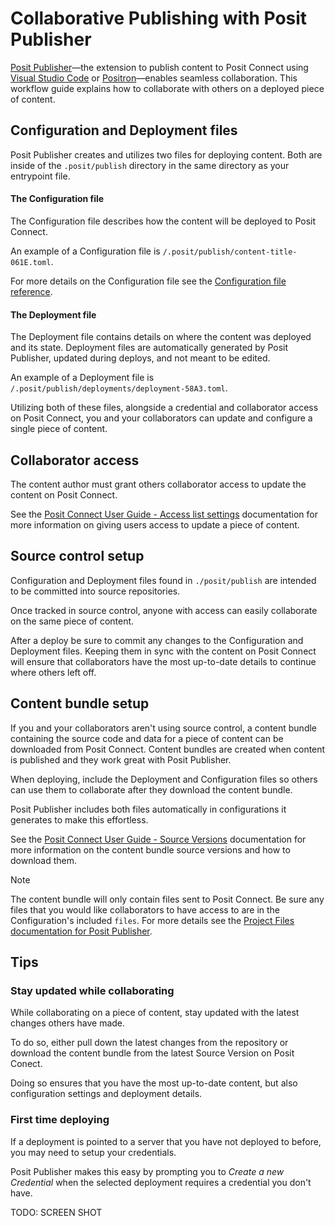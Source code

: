 # Collaborative Publishing with Posit Publisher

[Posit Publisher](https://github.com/posit-dev/publisher)—the extension to
publish content to Posit Connect using
[Visual Studio Code](https://code.visualstudio.com/) or
[Positron](https://positron.posit.co/)—enables seamless collaboration. This
workflow guide explains how to collaborate with others on a deployed piece of
content.

## Configuration and Deployment files

Posit Publisher creates and utilizes two files for deploying content. Both are
inside of the `.posit/publish` directory in the same directory as
your entrypoint file.

#### The Configuration file

The Configuration file describes how the content will be deployed to Posit
Connect.

An example of a Configuration file is `/.posit/publish/content-title-061E.toml`.

For more details on the Configuration file see the [Configuration file reference](./configuration.md).

#### The Deployment file

The Deployment file contains details on where the content was deployed and its
state. Deployment files are automatically generated by Posit Publisher,
updated during deploys, and not meant to be edited.

An example of a Deployment file is
`/.posit/publish/deployments/deployment-58A3.toml`.

Utilizing both of these files, alongside a credential and collaborator access
on Posit Connect, you and your collaborators can update and configure a single
piece of content.

## Collaborator access

The content author must grant others collaborator access to update the content
on Posit Connect.

See the [Posit Connect User Guide - Access list settings](https://docs.posit.co/connect/user/content-settings/#set-collaborators)
documentation for more information on giving users access to update a piece of
content.

## Source control setup

Configuration and Deployment files found in `./posit/publish` are intended
to be committed into source repositories.

Once tracked in source control, anyone with access can easily collaborate on the
same piece of content.

After a deploy be sure to commit any changes to the Configuration and Deployment
files. Keeping them in sync with the content on Posit Connect will ensure that
collaborators have the most up-to-date details to continue where others left
off.

## Content bundle setup

If you and your collaborators aren't using source control, a content bundle
containing the source code and data for a piece of content can be downloaded
from Posit Connect. Content bundles are created when content is published and
they work great with Posit Publisher.

When deploying, include the Deployment and Configuration files so others can
use them to collaborate after they download the content bundle.

Posit Publisher includes both files automatically in configurations it generates
to make this effortless.

See the
[Posit Connect User Guide - Source Versions](https://docs.posit.co/connect/user/source-versions/)
documentation for more information on the content bundle source versions and
how to download them.

> [!NOTE]
> The content bundle will only contain files sent to Posit Connect. Be sure any
> files that you would like collaborators to have access to are in the
> Configuration's included `files`.
> For more details see the [Project Files documentation for Posit Publisher](./vscode.md#project-files).

## Tips

### Stay updated while collaborating

While collaborating on a piece of content, stay updated with the latest changes
others have made.

To do so, either pull down the latest changes from the repository or download
the content bundle from the latest Source Version on Posit Conect.

Doing so ensures that you have the most up-to-date content, but also
configuration settings and deployment details.

### First time deploying

If a deployment is pointed to a server that you have not deployed to before,
you may need to setup your credentials.

Posit Publisher makes this easy by prompting you to _Create a new Credential_
when the selected deployment requires a credential you don't have.

TODO: SCREEN SHOT
